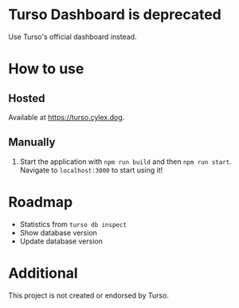 # Turso Dashboard is deprecated
Use Turso's official dashboard instead.
# How to use
## Hosted
Available at https://turso.cylex.dog.
## Manually
1. Start the application with `npm run build` and then `npm run start`. Navigate to `localhost:3000` to start using it!

# Roadmap
- Statistics from `turso db inspect`
- Show database version
- Update database version

# Additional
This project is not created or endorsed by Turso.
